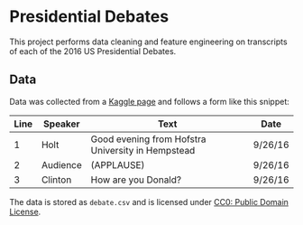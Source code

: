 
# Presidential Debates

This project performs data cleaning and feature engineering on transcripts of each of the 2016 US Presidential Debates.

## Data

Data was collected from a [Kaggle page](https://www.kaggle.com/mrisdal/2016-us-presidential-debates) and follows a form like this snippet:

| Line | Speaker  | Text                                              | Date    |
|------|----------|---------------------------------------------------|---------|
| 1    | Holt     | Good evening from Hofstra University in Hempstead | 9/26/16 |
| 2    | Audience | (APPLAUSE)                                        | 9/26/16 |
| 3    | Clinton  | How are you Donald?                               | 9/26/16 |

The data is stored as `debate.csv` and is licensed under [CC0: Public Domain License](https://creativecommons.org/publicdomain/zero/1.0/).
